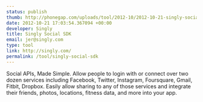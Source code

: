 ```yaml
---
status: publish
thumb: http://phonegap.com/uploads/tool/2012-10/2012-10-21-singly-social-sdk.png
date: 2012-10-21 17:03:54.367094 +00:00
developer: Singly
title: Singly Social SDK
email: jer@singly.com
type: tool
link: http://singly.com/
permalink: /tool/singly-social-sdk
---
```


Social APIs, Made Simple. Allow people to login with or connect over two dozen services including Facebook, Twitter, Instagram, Foursquare, Gmail, Fitbit, Dropbox.  Easily allow sharing to any of those services and integrate their friends, photos, locations, fitness data, and more into your app.
